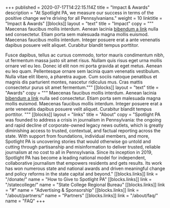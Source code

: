 +++
published = 2020-07-17T14:22:15.114Z
title = "Impact & Awards"
description = "At Spotlight PA, we measure our success in terms of the positive change we’re driving for all Pennsylvanians."
weight = 10
linktitle = "Impact & Awards"
[[blocks]]
layout = "text"
title = "Impact"
copy = """
Maecenas faucibus mollis interdum. Aenean lacinia [bibendum a link](/) nulla sed consectetur. Etiam porta sem malesuada magna mollis euismod. Maecenas faucibus mollis interdum. Integer posuere erat a ante venenatis dapibus posuere velit aliquet. Curabitur blandit tempus porttitor.

Fusce dapibus, tellus ac cursus commodo, tortor mauris condimentum nibh, ut fermentum massa justo sit amet risus. Nullam quis risus eget urna mollis ornare vel eu leo. Donec id elit non mi porta gravida at eget metus. Aenean eu leo quam. Pellentesque ornare sem lacinia quam venenatis vestibulum. Nulla vitae elit libero, a pharetra augue. Cum sociis natoque penatibus et magnis dis parturient montes, nascetur ridiculus mus. Cras mattis consectetur purus sit amet fermentum."""
[[blocks]]
layout = "text"
title = "Awards"
copy = """
Maecenas faucibus mollis interdum. Aenean lacinia [bibendum a link](/) nulla sed consectetur. Etiam porta sem malesuada magna mollis euismod. Maecenas faucibus mollis interdum. Integer posuere erat a ante venenatis dapibus posuere velit aliquet. Curabitur blandit tempus porttitor.
"""
[[blocks]]
layout = "links"
title = "About"
copy = "Spotlight PA was founded to address a crisis in journalism in Pennsylvania: the ongoing and rapid decline of corporate-owned legacy news outlets, which is greatly diminishing access to trusted, contextual, and factual reporting across the state. With support from foundations, individual members, and more, Spotlight PA is uncovering stories that would otherwise go untold and cutting through partisanship and misinformation to deliver trusted, reliable journalism at no cost to all in Pennsylvania. Since its inception in 2019, Spotlight PA has become a leading national model for independent, collaborative journalism that empowers residents and gets results. Its work has won numerous state and national awards and driven meaningful change and policy reforms in the state capital and beyond."
[[blocks.links]]
link = "/donate/"
name = "How to Give to Spotlight PA"
[[blocks.links]]
link = "/statecollege/"
name = "State College Regional Bureau"
[[blocks.links]]
link = "#"
name = "Advertising & Sponsorship"
[[blocks.links]]
link = "/about/partners/"
name = "Partners"
[[blocks.links]]
link = "/about/faq/"
name = "FAQ"
+++